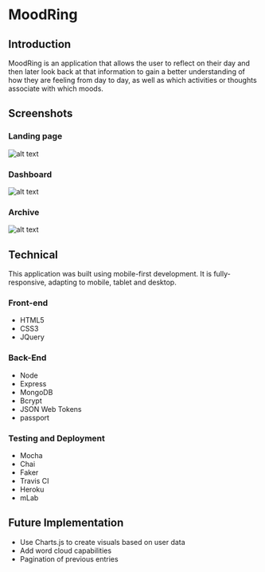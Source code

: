 # MoodRing

## Introduction

MoodRing is an application that allows the user to reflect on their day and then later look back at that information to gain a better understanding of how they are feeling from day to day, as well as which activities or thoughts associate with which moods.


## Screenshots

### Landing page
![alt text](images/screenshots/home_screeshot.png "Home")

### Dashboard
![alt text](images/screenshots/dash_screeshot.png "Dashboard")

### Archive
![alt text](images/screenshots/archive_screeshot.png "Archive")


## Technical

This application was built using mobile-first development. It is fully-responsive, adapting to mobile, tablet and desktop.

### Front-end
- HTML5
- CSS3
- JQuery

### Back-End
- Node
- Express
- MongoDB
- Bcrypt
- JSON Web Tokens
- passport

### Testing and Deployment
- Mocha
- Chai
- Faker
- Travis CI
- Heroku
- mLab


## Future Implementation

- Use Charts.js to create visuals based on user data
- Add word cloud capabilities
- Pagination of previous entries
